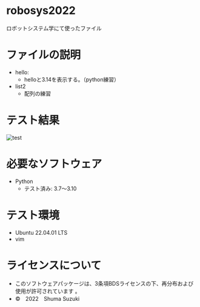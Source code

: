 # robosys2022
ロボットシステム学にて使ったファイル

# ファイルの説明
* hello:
  * helloと3.14を表示する。（python練習）
* list2
  * 配列の練習
# テスト結果
![test](https://github.com/melonsuika58/robosys2022/actions/workflows/test.yml/badge.svg)

# 必要なソフトウェア
* Python
  * テスト済み: 3.7～3.10

# テスト環境
* Ubuntu 22.04.01 LTS
* vim

# ライセンスについて
* このソフトウェアパッケージは、3条項BDSライセンスの下、再分布および使用が許可されています
。
* ©　2022　Shuma Suzuki
